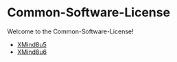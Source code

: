 # Common-Software-License

Welcome to the Common-Software-License!
- [XMind8u5](https://github.com/shanruopeng/Xmind8u5-License/wiki/XMind8u5)
- [XMind8u6](https://github.com/shanruopeng/Xmind8u5-License/wiki/XMind8u6)

